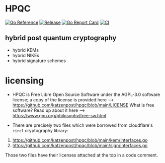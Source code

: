 

# HPQC

[![Go Reference](https://pkg.go.dev/badge/github.com/katzenpost/hpqc.svg)](https://pkg.go.dev/github.com/katzenpost/hpqc)
[![Release](https://img.shields.io/github/release/osspkg/go-badges.svg?style=flat-square)](https://github.com/katzenpost/hpqc/releases/latest)
[![Go Report Card](https://goreportcard.com/badge/github.com/katzenpost/hpqc)](https://goreportcard.com/report/github.com/katzenpost/hpqc)
[![CI](https://github.com/katzenpost/hpqc/actions/workflows/go.yml/badge.svg)](https://github.com/katzenpost/hpqc/actions/workflows/go.yml)



## hybrid post quantum cryptography

* hybrid KEMs
* hybrid NIKEs
* hybrid signature schemes



# licensing


* HPQC is Free Libre Open Source Software under the AGPL-3.0 software license;
a copy of the license is provided here --> https://github.com/katzenpost/hpqc/blob/main/LICENSE
What is free software? Read up about it here --> https://www.gnu.org/philosophy/free-sw.html


* There are precisely two files which were borrowed from cloudflare's `circl`
cryptography library:

1. https://github.com/katzenpost/hpqc/blob/main/kem/interfaces.go
2. https://github.com/katzenpost/hpqc/blob/main/sign/interfaces.go

Those two files have their licenses attached at the top in a code comment.
